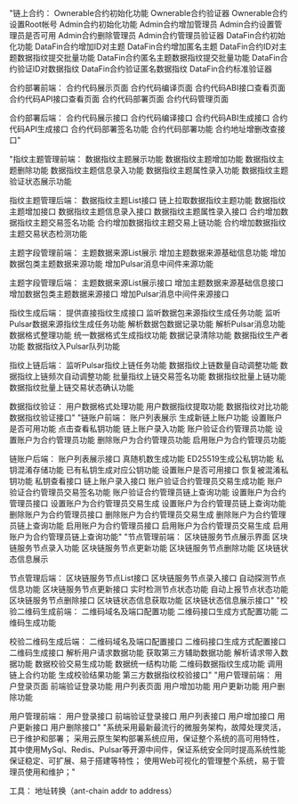 
"链上合约：
Ownerable合约初始化功能
Ownerable合约验证器
Ownerable合约设置Root帐号
Admin合约初始化功能
Admin合约增加管理员
Admin合约设置管理员是否可用
Admin合约删除管理员
Admin合约管理员验证器
DataFin合约初始化功能
DataFin合约增加ID对主题
DataFin合约增加匿名主题
DataFin合约ID对主题数据指纹提交批量功能
DataFin合约匿名主题数据指纹提交批量功能
DataFin合约验证ID对数据指纹
DataFin合约验证匿名数据指纹
DataFin合约标准验证器

合约部署前端：
合约代码展示页面
合约代码编译页面
合约代码ABI接口查看页面
合约代码API接口查看页面
合约代码部署页面
合约代码管理页面

合约部署后端：
合约代码展示接口
合约代码编译接口
合约代码ABI生成接口
合约代码API生成接口
合约代码部署签名功能
合约代码部署功能
合约地址增删改查接口"

"指纹主题管理前端：
数据指纹主题展示功能
数据指纹主题增加功能
数据指纹主题删除功能
数据指纹主题信息录入功能
数据指纹主题属性录入功能
数据指纹主题验证状态展示功能

指纹主题管理后端：
数据指纹主题List接口
链上拉取数据指纹主题功能
数据指纹主题增加接口
数据指纹主题信息录入接口
数据指纹主题属性录入接口
合约增加数据指纹主题交易签名功能
合约增加数据指纹主题交易上链功能
合约增加数据指纹主题交易状态检测功能

主题字段管理前端：
主题数据来源List展示
增加主题数据来源基础信息功能
增加数据包类主题数据来源功能
增加Pulsar消息中间件来源功能

主题字段管理后端：
主题数据来源List展示接口
增加主题数据来源基础信息接口
增加数据包类主题数据来源接口
增加Pulsar消息中间件来源接口

指纹生成后端：
提供直接指纹生成接口
监听数据包来源指纹生成任务功能
监听Pulsar数据来源指纹生成任务功能
解析数据包数据记录功能
解析Pulsar消息功能
数据格式整理功能
统一数据格式生成指纹功能
数据记录清除功能
数据指纹生产者功能
数据指纹入Pulsar队列功能

指纹上链后端：
监听Pulsar指纹上链任务功能
数据指纹上链数量自动调整功能
数据指纹上链频次自动调整功能
批量指纹上链交易签名功能
数据指纹批量上链功能
数据指纹批量上链交易状态确认功能

数据指纹验证：
用户数据格式处理功能
用户数据指纹提取功能
数据指纹对比功能
数据指纹验证接口"
"链账户前端：
账户列表展示
生成新链上账户功能
设置账户是否可用功能
点击查看私钥功能
链上账户录入功能
账户验证合约管理员功能
设置账户为合约管理员功能
删除账户为合约管理员功能
启用账户为合约管理员功能

链账户后端：
账户列表展示接口
真随机数生成功能
ED25519生成公私钥功能
私钥混淆存储功能
已有私钥生成对应公钥功能
设置账户是否可用接口
恢复被混淆私钥功能
私钥查看接口
链上账户录入接口
账户验证合约管理员交易生成功能
账户验证合约管理员交易签名功能
账户验证合约管理员链上查询功能
设置账户为合约管理员接口
设置账户为合约管理员交易生成
设置账户为合约管理员链上查询功能
删除账户为合约管理员接口
删除账户为合约管理员交易生成
删除账户为合约管理员链上查询功能
启用账户为合约管理员接口
启用账户为合约管理员交易生成
启用账户为合约管理员链上查询功能"
"节点管理前端：
区块链服务节点展示界面
区块链服务节点录入功能
区块链服务节点更新功能
区块链服务节点删除功能
区块链状态信息展示

节点管理后端：
区块链服务节点List接口
区块链服务节点录入接口
自动探测节点信息功能
区块链服务节点更新接口
实时检测节点状态功能
自动上报节点状态功能
区块链服务节点删除接口
区块链状态信息获取功能
区块链状态信息展示接口"
"校验二维码生成前端：
二维码域名及端口配置功能
二维码接口生成方式配置功能
二维码生成功能

校验二维码生成后端：
二维码域名及端口配置接口
二维码接口生成方式配置接口
二维码生成接口
解析用户请求数据功能
获取第三方辅助数据功能
解析请求带入数据功能
数据校验交易生成功能
数据统一结构功能
二维码数据指纹生成功能
调用链上合约功能
生成校验结果功能
第三方数据指纹校验接口"
"用户管理前端：
用户登录页面
前端验证登录功能
用户列表页面
用户增加功能
用户更新功能
用户删除功能

用户管理前端：
用户登录接口
前端验证登录接口
用户列表接口
用户增加接口
用户更新接口
用户删除接口"
"系统采用最新最流行的微服务架构，故障处理灵活，已于维护和部署；
采用云原生架构部署系统应用，保证整个系统的高可用特性，其中使用MySql、Redis、Pulsar等开源中间件，保证系统安全同时提高系统性能保证稳定、可扩展、易于搭建等特性；
使用Web可视化的管理整个系统，易于管理员使用和维护；"


工具：
地址转换（ant-chain addr to address）